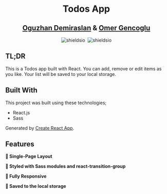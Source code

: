 <h1 align="center">Todos App
    <h2 align="center">
    <a href="https://oguzhandemiraslan.dev/" target="_blank">Oguzhan Demiraslan</a> &
    <a href="https://omergencoglu.dev/" target="_blank">Omer Gencoglu</a>
    </h2>
</h1>

<div align="center">
<img alt="shieldsio" src="https://img.shields.io/badge/BUILT%20WITH-JAVASCRIPT-blue?style=for-the-badge" />&nbsp;
<img alt="shieldsio" src="https://img.shields.io/badge/OPEN-SOURCE-blueviolet?style=for-the-badge" />
</div>

## TL;DR

This is a Todos app built with React. You can add, remove or edit items as you like. Your list will be saved to your local storage.

## Built With

This project was built using these technologies;

- React.js
- Sass

Generated by [Create React App](https://github.com/facebook/create-react-app).

## Features

**📄 Single-Page Layout**

**🎨 Styled with Sass modules and react-transition-group**

**📱 Fully Responsive**

**💾 Saved to the local storage**
